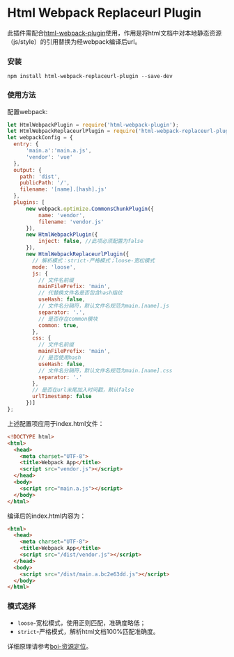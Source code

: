 Html Webpack Replaceurl Plugin
==============================

此插件需配合[html-webpack-plugin](https://github.com/ampedandwired/html-webpack-plugin)使用，作用是将html文档中对本地静态资源（js/style）的引用替换为经webpack编译后url。

### 安装

```
npm install html-webpack-replaceurl-plugin --save-dev
```

### 使用方法

配置webpack:

```javascript
let HtmlWebpackPlugin = require('html-webpack-plugin');
let HtmlWebpackReplaceurlPlugin = require('html-webpack-replaceurl-plugin');
let webpackConfig = {
  entry: {
      'main.a':'main.a.js',
      'vendor': 'vue'
  },
  output: {
    path: 'dist',
    publicPath: '/',
    filename: '[name].[hash].js'
  },
  plugins: [
      new webpack.optimize.CommonsChunkPlugin({
          name: 'vendor',
          filename: 'vendor.js'
      }),
      new HtmlWebpackPlugin({
          inject: false, //此项必须配置为false
      }),
      new HtmlWebpackReplaceurlPlugin({
        // 解析模式：strict-严格模式；loose-宽松模式
        mode: 'loose',
        js: {
          // 文件名前缀
          mainFilePrefix: 'main',
          // 代替换文件名是否包含hash指纹
          useHash: false,
          // 文件名分隔符，默认文件名规范为main.[name].js
          separator: '.',
          // 是否存在common模块
          common: true,
        },
        css: {
          // 文件名前缀
          mainFilePrefix: 'main',
          // 是否使用hash
          useHash: false,
          // 文件名分隔符，默认文件名规范为main.[name].css
          separator: '.'
        },
        // 是否在url末尾加入时间戳，默认false
        urlTimestamp: false
      })]
};
```

上述配置项应用于index.html文件：

```html
<!DOCTYPE html>
<html>
  <head>
    <meta charset="UTF-8">
    <title>Webpack App</title>
    <script src="vendor.js"></script>
  </head>
  <body>
    <script src="main.a.js"></script>
  </body>
</html>
```

编译后的index.html内容为：

```html
<html>
  <head>
    <meta charset="UTF-8">
    <title>Webpack App</title>
    <script src="/dist/vendor.js"></script>
  </head>
  <body>
    <script src="/dist/main.a.bc2e63dd.js"></script>
  </body>
</html>
```

### 模式选择
* `loose`-宽松模式，使用正则匹配，准确度略低；
* `strict`-严格模式，解析html文档100%匹配准确度。

详细原理请参考[boi-资源定位](https://boijs.github.io/docs/#/_multipage-location)。

